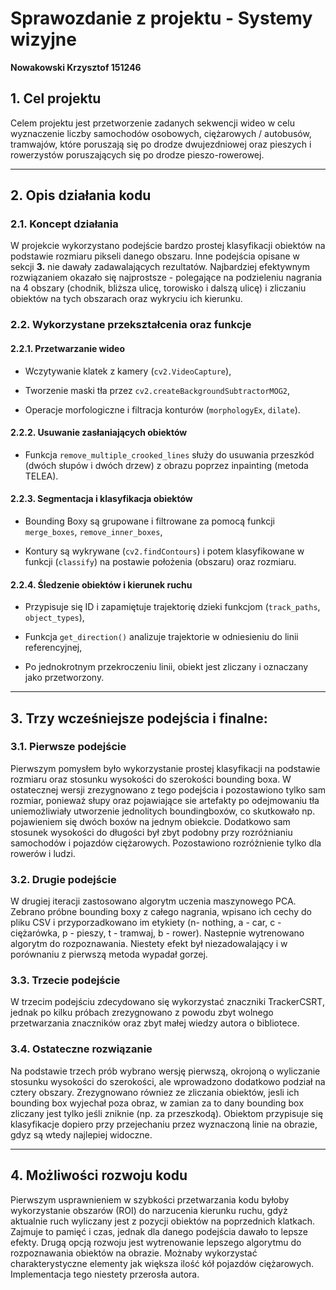 
# **Sprawozdanie z projektu - Systemy wizyjne**
**Nowakowski Krzysztof 151246**

## 1. **Cel projektu**

Celem projektu jest przetworzenie zadanych sekwencji wideo w celu wyznaczenie liczby samochodów osobowych, ciężarowych / autobusów, tramwajów, które poruszają się po drodze dwujezdniowej oraz pieszych i rowerzystów poruszających się po drodze pieszo-rowerowej.

----------

## 2. **Opis działania kodu**

### 2.1. **Koncept działania**
W projekcie wykorzystano podejście bardzo prostej klasyfikacji obiektów na podstawie rozmiaru pikseli danego obszaru. Inne podejścia opisane w sekcji **3.** nie dawały zadawalających rezultatów. Najbardziej efektywnym rozwiązaniem okazało się najprostsze - polegające na podzieleniu nagrania na 4 obszary (chodnik, bliższa ulicę, torowisko i dalszą ulicę) i zliczaniu obiektów na tych obszarach oraz wykryciu ich kierunku.


### 2.2. **Wykorzystane przekształcenia oraz funkcje**

#### 2.2.1. **Przetwarzanie wideo**

-   Wczytywanie klatek z kamery (`cv2.VideoCapture`),
    
-   Tworzenie maski tła przez `cv2.createBackgroundSubtractorMOG2`,
    
-   Operacje morfologiczne i filtracja konturów (`morphologyEx`, `dilate`).
    

#### 2.2.2. **Usuwanie zasłaniających obiektów**

-   Funkcja `remove_multiple_crooked_lines` służy do usuwania przeszkód (dwóch słupów i dwóch drzew)  z obrazu poprzez inpainting (metoda TELEA).
    

#### 2.2.3. **Segmentacja i klasyfikacja obiektów**

-   Bounding Boxy są grupowane i filtrowane za pomocą funkcji `merge_boxes`, `remove_inner_boxes`,

-   Kontury są wykrywane (`cv2.findContours`) i potem klasyfikowane w funkcji (`classify`) na postawie położenia (obszaru) oraz rozmiaru.

#### 2.2.4. **Śledzenie obiektów i kierunek ruchu**
    
-   Przypisuje się ID i zapamiętuje trajektorię dzieki funkcjom (`track_paths`, `object_types`),
    
-   Funkcja `get_direction()` analizuje trajektorie w odniesieniu do linii referencyjnej,
    
-   Po jednokrotnym przekroczeniu linii, obiekt jest zliczany i oznaczany jako przetworzony.

----------

## 3. **Trzy wcześniejsze podejścia i finalne:**
### **3.1. Pierwsze podejście**
Pierwszym pomysłem było wykorzystanie prostej klasyfikacji na podstawie rozmiaru oraz stosunku wysokości do szerokości bounding boxa. W ostatecznej wersji zrezygnowano z tego podejścia i pozostawiono tylko sam rozmiar, ponieważ słupy oraz pojawiające sie artefakty po odejmowaniu tła uniemożliwiały utworzenie jednolitych boundingboxów, co skutkowało np. pojawieniem się dwóch boxów na jednym obiekcie. Dodatkowo sam stosunek wysokości do długości był zbyt podobny przy rozróżnianiu samochodów i pojazdów ciężarowych. Pozostawiono rozróżnienie tylko dla rowerów i ludzi.

### **3.2. Drugie podejście**
W drugiej iteracji zastosowano algorytm uczenia maszynowego PCA. Zebrano próbne bounding boxy z całego nagrania, wpisano ich cechy do pliku CSV i przyporzadkowano im etykiety (n- nothing, a - car, c - ciężarówka, p - pieszy, t - tramwaj, b - rower). Nastepnie wytrenowano algorytm do rozpoznawania. Niestety efekt był niezadowalający i w porównaniu z pierwszą metoda wypadał gorzej.

### **3.3. Trzecie podejście**
W trzecim podejściu zdecydowano się wykorzystać znaczniki TrackerCSRT, jednak po kilku próbach zrezygnowano z powodu zbyt wolnego przetwarzania znaczników oraz zbyt małej wiedzy autora o bibliotece.

### **3.4. Ostateczne rozwiązanie**
Na podstawie trzech prób wybrano wersję pierwszą, okrojoną o wyliczanie stosunku wysokości do szerokości, ale wprowadzono dodatkowo podział na cztery obszary. Zrezygnowano równiez ze zliczania obiektów, jesli ich bounding box wyjechał poza obraz, w zamian za to dany bounding box zliczany jest tylko jeśli zniknie (np. za przeszkodą). Obiektom przypisuje się klasyfikacje dopiero przy przejechaniu przez wyznaczoną linie na obrazie, gdyz są wtedy najlepiej widoczne.

----------

## 4. **Możliwości rozwoju kodu**
Pierwszym usprawnieniem w szybkości przetwarzania kodu byłoby wykorzystanie obszarów (ROI) do narzucenia kierunku ruchu, gdyż aktualnie ruch wyliczany jest z pozycji obiektów na poprzednich klatkach. Zajmuje to pamięć i czas, jednak dla danego podejścia dawało to lepsze efekty.
Drugą opcją rozwoju jest wytrenowanie lepszego algorytmu do rozpoznawania obiektów na obrazie. Możnaby wykorzystać charakterystyczne elementy jak większa ilość kół pojazdów ciężarowych. Implementacja tego niestety przerosła autora.


